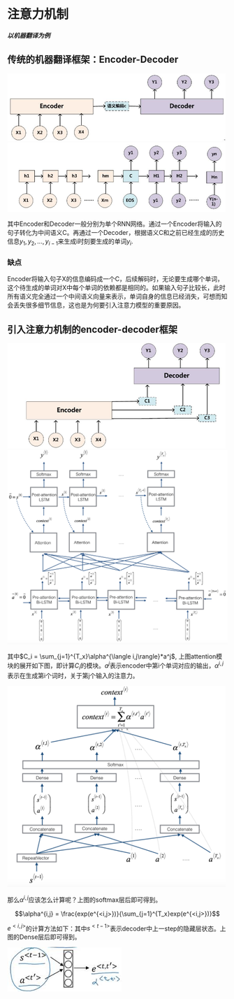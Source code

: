 # 注意力机制
##### 以机器翻译为例
## 传统的机器翻译框架：Encoder-Decoder

<img src="./resources/attention1.png" width=500>
<img src="./resources/attention1-1.png" width=500>

其中Encoder和Decoder一般分别为单个RNN网络。通过一个Encoder将输入的句子转化为中间语义C。再通过一个Decoder，根据语义C和之前已经生成的历史信息$y_1,y_2,...,y_{i-1}$来生成i时刻要生成的单词$y_i$.

### 缺点
Encoder将输入句子X的信息编码成一个C，后续解码时，无论要生成哪个单词，这个待生成的单词对X中每个单词的依赖都是相同的。如果输入句子比较长，此时所有语义完全通过一个中间语义向量来表示，单词自身的信息已经消失，可想而知会丢失很多细节信息，这也是为何要引入注意力模型的重要原因。

## 引入注意力机制的encoder-decoder框架

<img src="./resources/attention2.png" width=500>
<img src="./resources/attention-model.png" >

其中$C_i = \sum_{j=1}^{T_x}\alpha^{\langle i,j\rangle}*a^j$, 上图attention模块的展开如下图，即计算$C_i$的模块。$a^j$表示encoder中第i个单词对应的输出，$\alpha^{i,j}$表示在生成第i个词时，关于第j个输入的注意力。

<img src="./resources/attention-calc-C.png" width=500>

那么$\alpha^{i,j}$应该怎么计算呢？上图的softmax层后即可得到。

$$\alpha^{i,j} = \frac{exp(e^{<i,j>})}{\sum_{j=1}^{T_x}exp(e^{<i,j>})}$$

$e^{<i,j>}$的计算方法如下：其中$s^{<t-1>}$表示decoder中上一step的隐藏层状态。上图的Dense层后即可得到。

<img src="./resources/attention-4.jpeg" >
